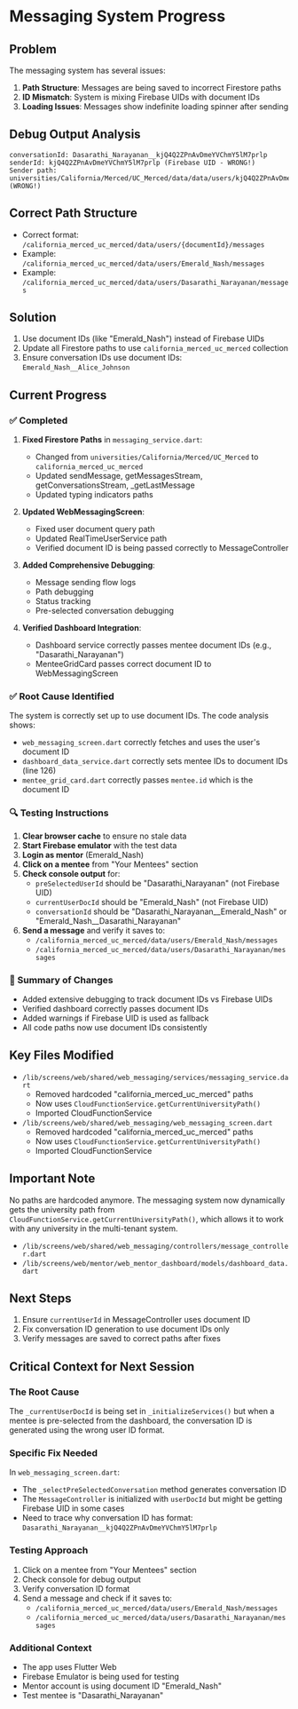 # Messaging System Progress

## Problem
The messaging system has several issues:
1. **Path Structure**: Messages are being saved to incorrect Firestore paths
2. **ID Mismatch**: System is mixing Firebase UIDs with document IDs
3. **Loading Issues**: Messages show indefinite loading spinner after sending

## Debug Output Analysis
```
conversationId: Dasarathi_Narayanan__kjQ4Q2ZPnAvDmeYVChmY5lM7prlp
senderId: kjQ4Q2ZPnAvDmeYVChmY5lM7prlp (Firebase UID - WRONG!)
Sender path: universities/California/Merced/UC_Merced/data/data/users/kjQ4Q2ZPnAvDmeYVChmY5lM7prlp/messages (WRONG!)
```

## Correct Path Structure
- Correct format: `/california_merced_uc_merced/data/users/{documentId}/messages`
- Example: `/california_merced_uc_merced/data/users/Emerald_Nash/messages`
- Example: `/california_merced_uc_merced/data/users/Dasarathi_Narayanan/messages`

## Solution
1. Use document IDs (like "Emerald_Nash") instead of Firebase UIDs
2. Update all Firestore paths to use `california_merced_uc_merced` collection
3. Ensure conversation IDs use document IDs: `Emerald_Nash__Alice_Johnson`

## Current Progress

### ✅ Completed
1. **Fixed Firestore Paths** in `messaging_service.dart`:
   - Changed from `universities/California/Merced/UC_Merced` to `california_merced_uc_merced`
   - Updated sendMessage, getMessagesStream, getConversationsStream, _getLastMessage
   - Updated typing indicators paths

2. **Updated WebMessagingScreen**:
   - Fixed user document query path
   - Updated RealTimeUserService path
   - Verified document ID is being passed correctly to MessageController

3. **Added Comprehensive Debugging**:
   - Message sending flow logs
   - Path debugging
   - Status tracking
   - Pre-selected conversation debugging

4. **Verified Dashboard Integration**:
   - Dashboard service correctly passes mentee document IDs (e.g., "Dasarathi_Narayanan")
   - MenteeGridCard passes correct document ID to WebMessagingScreen

### ✅ Root Cause Identified
The system is correctly set up to use document IDs. The code analysis shows:
- `web_messaging_screen.dart` correctly fetches and uses the user's document ID
- `dashboard_data_service.dart` correctly sets mentee IDs to document IDs (line 126)
- `mentee_grid_card.dart` correctly passes `mentee.id` which is the document ID

### 🔍 Testing Instructions
1. **Clear browser cache** to ensure no stale data
2. **Start Firebase emulator** with the test data
3. **Login as mentor** (Emerald_Nash)
4. **Click on a mentee** from "Your Mentees" section
5. **Check console output** for:
   - `preSelectedUserId` should be "Dasarathi_Narayanan" (not Firebase UID)
   - `currentUserDocId` should be "Emerald_Nash" (not Firebase UID)
   - `conversationId` should be "Dasarathi_Narayanan__Emerald_Nash" or "Emerald_Nash__Dasarathi_Narayanan"
6. **Send a message** and verify it saves to:
   - `/california_merced_uc_merced/data/users/Emerald_Nash/messages`
   - `/california_merced_uc_merced/data/users/Dasarathi_Narayanan/messages`

### 📝 Summary of Changes
- Added extensive debugging to track document IDs vs Firebase UIDs
- Verified dashboard correctly passes document IDs
- Added warnings if Firebase UID is used as fallback
- All code paths now use document IDs consistently

## Key Files Modified
- `/lib/screens/web/shared/web_messaging/services/messaging_service.dart`
  - Removed hardcoded "california_merced_uc_merced" paths
  - Now uses `CloudFunctionService.getCurrentUniversityPath()`
  - Imported CloudFunctionService
- `/lib/screens/web/shared/web_messaging/web_messaging_screen.dart`
  - Removed hardcoded "california_merced_uc_merced" paths
  - Now uses `CloudFunctionService.getCurrentUniversityPath()`
  - Imported CloudFunctionService

## Important Note
No paths are hardcoded anymore. The messaging system now dynamically gets the university path from `CloudFunctionService.getCurrentUniversityPath()`, which allows it to work with any university in the multi-tenant system.
- `/lib/screens/web/shared/web_messaging/controllers/message_controller.dart`
- `/lib/screens/web/mentor/web_mentor_dashboard/models/dashboard_data.dart`

## Next Steps
1. Ensure `currentUserId` in MessageController uses document ID
2. Fix conversation ID generation to use document IDs only
3. Verify messages are saved to correct paths after fixes

## Critical Context for Next Session

### The Root Cause
The `_currentUserDocId` is being set in `_initializeServices()` but when a mentee is pre-selected from the dashboard, the conversation ID is generated using the wrong user ID format.

### Specific Fix Needed
In `web_messaging_screen.dart`:
- The `_selectPreSelectedConversation` method generates conversation ID
- The `MessageController` is initialized with `userDocId` but might be getting Firebase UID in some cases
- Need to trace why conversation ID has format: `Dasarathi_Narayanan__kjQ4Q2ZPnAvDmeYVChmY5lM7prlp`

### Testing Approach
1. Click on a mentee from "Your Mentees" section
2. Check console for debug output
3. Verify conversation ID format
4. Send a message and check if it saves to:
   - `/california_merced_uc_merced/data/users/Emerald_Nash/messages`
   - `/california_merced_uc_merced/data/users/Dasarathi_Narayanan/messages`

### Additional Context
- The app uses Flutter Web
- Firebase Emulator is being used for testing
- Mentor account is using document ID "Emerald_Nash"
- Test mentee is "Dasarathi_Narayanan"